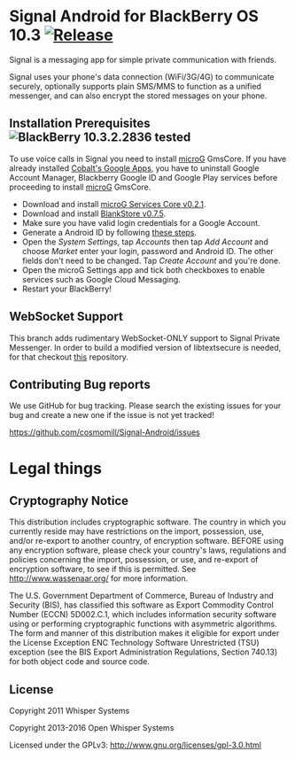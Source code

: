 # Signal Android for BlackBerry OS 10.3 [![Release](https://img.shields.io/badge/release-v3.13.1%2Bbb10u2-blue.svg)](https://github.com/cosmomill/Signal-Android/releases/latest)

Signal is a messaging app for simple private communication with friends.

Signal uses your phone's data connection (WiFi/3G/4G) to communicate securely, optionally supports plain SMS/MMS to function as a unified messenger, and can also encrypt the stored messages on your phone.

## Installation Prerequisites ![BlackBerry 10.3.2.2836 tested](https://img.shields.io/badge/BlackBerry-10.3.2.2836%20tested-brightgreen.svg)

To use voice calls in Signal you need to install [microG](https://microg.org/) GmsCore. If you have already installed [Cobalt's Google Apps](http://forums.crackberry.com/android-apps-amazon-store-apk-files-f413/cobalts-official-google-apps-landing-page-965257/), you have to uninstall Google Account Manager, Blackberry Google ID and Google Play services before proceeding to install [microG](https://microg.org/) GmsCore. 
- Download and install [microG Services Core v0.2.1](https://microg.org/fdroid/repo/com.google.android.gms-8489296.apk).
- Download and install [BlankStore v0.7.5](https://github.com/mar-v-in/BlankStore/releases/download/v0.7.5/BlankStore.apk).
- Make sure you have valid login credentials for a Google Account.
- Generate a Android ID by following [these steps](http://forum.xda-developers.com/showpost.php?p=42983611&postcount=306).
- Open the _System Settings_, tap _Accounts_ then tap _Add Account_ and choose _Market_ enter your login, password and Android ID. The other fields don't need to be changed. Tap _Create Account_ and you're done.
- Open the microG Settings app and tick both checkboxes to enable services such as Google Cloud Messaging.
- Restart your BlackBerry!

## WebSocket Support

This branch adds rudimentary WebSocket-ONLY support to Signal Private Messenger. In order to build a modified version of libtextsecure is needed, for that checkout [this](https://github.com/JavaJens/libtextsecure-java/tree/fix/maven_local) repository.

## Contributing Bug reports

We use GitHub for bug tracking. Please search the existing issues for your bug and create a new one if the issue is not yet tracked!

https://github.com/cosmomill/Signal-Android/issues

# Legal things
## Cryptography Notice

This distribution includes cryptographic software. The country in which you currently reside may have restrictions on the import, possession, use, and/or re-export to another country, of encryption software.
BEFORE using any encryption software, please check your country's laws, regulations and policies concerning the import, possession, or use, and re-export of encryption software, to see if this is permitted.
See <http://www.wassenaar.org/> for more information.

The U.S. Government Department of Commerce, Bureau of Industry and Security (BIS), has classified this software as Export Commodity Control Number (ECCN) 5D002.C.1, which includes information security software using or performing cryptographic functions with asymmetric algorithms.
The form and manner of this distribution makes it eligible for export under the License Exception ENC Technology Software Unrestricted (TSU) exception (see the BIS Export Administration Regulations, Section 740.13) for both object code and source code.

## License

Copyright 2011 Whisper Systems

Copyright 2013-2016 Open Whisper Systems

Licensed under the GPLv3: http://www.gnu.org/licenses/gpl-3.0.html

